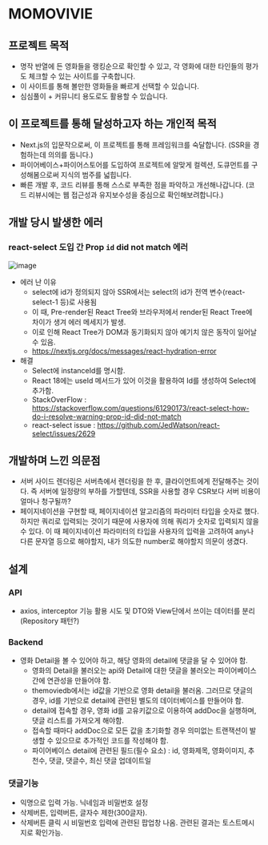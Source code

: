# MOMOVIVIE
## 프로젝트 목적
- 명작 반열에 든 영화들을 랭킹순으로 확인할 수 있고, 각 영화에 대한 타인들의 평가도 체크할 수 있는 사이트를 구축합니다.
- 이 사이트를 통해 볼만한 영화들을 빠르게 선택할 수 있습니다.
- 심심풀이 + 커뮤니티 용도로도 활용할 수 있습니다.

## 이 프로젝트를 통해 달성하고자 하는 개인적 목적
- Next.js의 입문작으로써, 이 프로젝트를 통해 프레임워크를 숙달합니다. (SSR을 경험하는데 의의를 둡니다.)
- 파이어베이스+파이어스토어를 도입하여 프로젝트에 알맞게 컬렉션, 도큐먼트를 구성해봄으로써 지식의 범주를 넓힙니다.
- 빠른 개발 후, 코드 리뷰를 통해 스스로 부족한 점을 파악하고 개선해나갑니다. (코드 리뷰시에는 웹 접근성과 유지보수성을 중심으로 확인해보려합니다.)

## 개발 당시 발생한 에러
### react-select 도입 간 **Prop `id` did not match** 에러
![image](https://github.com/2duckchun/momovivie/assets/92588154/03f336fd-1cfd-4bbf-9dd5-574777f2cac2)
- 에러 난 이유
  - select에 id가 정의되지 않아 SSR에서는 select의 id가 전역 변수(react-select-1 등)로 사용됨
  - 이 때, Pre-render된 React Tree와 브라우저에서 render된 React Tree에 차이가 생겨 에러 메세지가 발생.
  - 이로 인해 React Tree가 DOM과 동기화되지 않아 예기치 않은 동작이 일어날 수 있음.
  - https://nextjs.org/docs/messages/react-hydration-error
- 해결
  - Select에 instanceId를 명시함.
  - React 18에는 useId 메서드가 있어 이것을 활용하여 Id를 생성하여 Select에 추가함.
  - StackOverFlow : https://stackoverflow.com/questions/61290173/react-select-how-do-i-resolve-warning-prop-id-did-not-match
  - react-select issue : https://github.com/JedWatson/react-select/issues/2629

## 개발하며 느낀 의문점
- 서버 사이드 렌더링은 서버측에서 렌더링을 한 후, 클라이언트에게 전달해주는 것이다. 즉 서버에 일정량의 부하를 가할텐데, SSR을 사용할 경우 CSR보다 서버 비용이 얼마나 청구될까?
- 페이지네이션을 구현할 때, 페이지네이션 알고리즘의 파라미터 타입을 숫자로 했다. 하지만 쿼리로 입력되는 것이기 때문에 사용자에 의해 쿼리가 숫자로 입력되지 않을 수 있다. 이 때 페이지네이션 파라미터의 타입을 사용자의 입력을 고려하여 any나 다른 문자열 등으로 해야할지, 내가 의도한 number로 해야할지 의문이 생겼다.

## 설계
### API
- axios, interceptor 기능 활용 시도 및 DTO와 View단에서 쓰이는 데이터를 분리 (Repository 패턴?)
### Backend
- 영화 Detail을 볼 수 있어야 하고, 해당 영화의 detail에 댓글을 달 수 있어야 함.
  - 영화의 Detail을 불러오는 api와 Detail에 대한 댓글을 불러오는 파이어베이스 간에 연관성을 만들어야 함.
  - themoviedb에서는 id값을 기반으로 영화 detail을 불러옴. 그러므로 댓글의 경우, id를 기반으로 detail에 관련된 별도의 데이터베이스를 만들어야 함.
  - detail에 접속할 경우, 영화 id를 고유키값으로 이용하여 addDoc을 실행하며, 댓글 리스트를 가져오게 해야함.
  - 접속할 때마다 addDoc으로 모든 값을 초기화할 경우 의미없는 트랜잭션이 발생할 수 있으므로 추가적인 코드를 작성해야 함.
  - 파이어베이스 detail에 관련된 필드(필수 요소) : id, 영화제목, 영화이미지, 추천수, 댓글, 댓글수, 최신 댓글 업데이트일
### 댓글기능
- 익명으로 입력 가능. 닉네임과 비밀번호 설정
- 삭제버튼, 입력버튼, 글자수 제한(300글자).
- 삭제버튼 클릭 시 비밀번호 입력에 관련된 팝업창 나옴. 관련된 결과는 토스트메시지로 확인가능.
